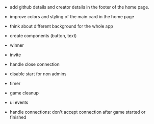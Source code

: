 - add github details and creator details in the footer of the home page.
- improve colors and styling of the main card in the home page
- think about different background for the whole app
- create components (button, text)

- winner
- invite
- handle close connection
- disable start for non admins
- timer
- game cleanup
- ui events
- handle connections: don't accept connection after game started or finished
